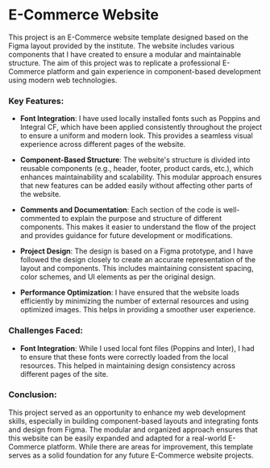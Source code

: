 # E-Commerce Website

This project is an E-Commerce website template designed based on the Figma layout provided by the institute. The website includes various components that I have created to ensure a modular and maintainable structure. The aim of this project was to replicate a professional E-Commerce platform and gain experience in component-based development using modern web technologies.

### Key Features:
- **Font Integration**: I have used locally installed fonts such as Poppins and Integral CF, which have been applied consistently throughout the project to ensure a uniform and modern look. This provides a seamless visual experience across different pages of the website.

- **Component-Based Structure**: The website's structure is divided into reusable components (e.g., header, footer, product cards, etc.), which enhances maintainability and scalability. This modular approach ensures that new features can be added easily without affecting other parts of the website.

- **Comments and Documentation**: Each section of the code is well-commented to explain the purpose and structure of different components. This makes it easier to understand the flow of the project and provides guidance for future development or modifications.


- **Project Design**: The design is based on a Figma prototype, and I have followed the design closely to create an accurate representation of the layout and components. This includes maintaining consistent spacing, color schemes, and UI elements as per the original design.

- **Performance Optimization**: I have ensured that the website loads efficiently by minimizing the number of external resources and using optimized images. This helps in providing a smoother user experience.

### Challenges Faced:
- **Font Integration**: While I used local font files (Poppins and Inter), I had to ensure that these fonts were correctly loaded from the local resources. This helped in maintaining design consistency across different pages of the site.

### Conclusion:
This project served as an opportunity to enhance my web development skills, especially in building component-based layouts and integrating fonts and design from Figma. The modular and organized approach ensures that this website can be easily expanded and adapted for a real-world E-Commerce platform. While there are areas for improvement, this template serves as a solid foundation for any future E-Commerce website projects.
